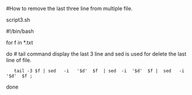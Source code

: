 #How to remove the last three line from multiple file.


script3.sh


#!/bin/bash


for f in  *.txt

do
                                                   # tail command display the last 3 line and sed is used for delete the last line of file.

       tail -3 $f | sed   -i   '$d'  $f  | sed  -i  '$d'  $f |  sed   -i  '$d'  $f ;

done
